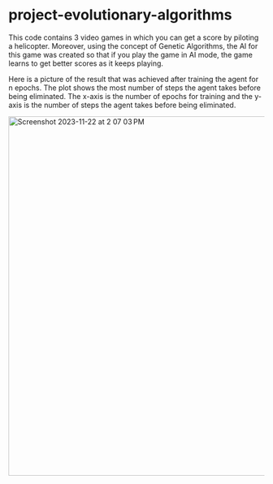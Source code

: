 # project-evolutionary-algorithms

This code contains 3 video games in which you can get a score by piloting a helicopter. Moreover, using the concept of Genetic Algorithms, the AI for this game was created so that if you play the game in AI mode, the game learns to get better scores as it keeps playing.

Here is a picture of the result that was achieved after training the agent for n epochs. The plot shows the most number of steps the agent takes before being eliminated. The x-axis is the number of epochs for training and the y-axis is the number of steps the agent takes before being eliminated.


<img width="708" alt="Screenshot 2023-11-22 at 2 07 03 PM" src="https://github.com/kasramojallal1/project-evolutionary-algorithms/assets/53012886/77f0b157-89e0-40a0-aac7-17727a7363c5">

